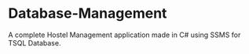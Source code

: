 # Database-Management
A complete Hostel Management application made in C# using SSMS for TSQL Database. 
